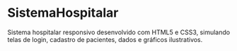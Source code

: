 # SistemaHospitalar
Sistema hospitalar responsivo desenvolvido com HTML5 e CSS3, simulando telas de login, cadastro de pacientes, dados e gráficos ilustrativos.
